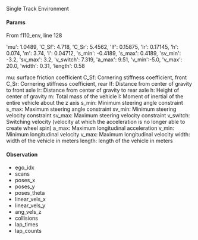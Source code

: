 Single Track Environment
#### Params

From f110_env,
line 128

'mu': 1.0489, 
'C_Sf': 4.718, 
'C_Sr': 5.4562, 
'lf': 0.15875, 
'lr': 0.17145, 
'h': 0.074, 
'm': 3.74, 
'I': 0.04712, 
's_min': -0.4189, 
's_max': 0.4189, 
'sv_min': -3.2, 
'sv_max': 3.2, 
'v_switch': 7.319, 
'a_max': 9.51, 
'v_min':-5.0, 
'v_max': 20.0, 
'width': 0.31, 
'length': 0.58

mu: surface friction coefficient
C_Sf: Cornering stiffness coefficient, front
C_Sr: Cornering stiffness coefficient, rear
lf: Distance from center of gravity to front axle
lr: Distance from center of gravity to rear axle
h: Height of center of gravity
m: Total mass of the vehicle
I: Moment of inertial of the entire vehicle about the z axis
s_min: Minimum steering angle constraint
s_max: Maximum steering angle constraint
sv_min: Minimum steering velocity constraint
sv_max: Maximum steering velocity constraint
v_switch: Switching velocity (velocity at which the acceleration is no longer able to create wheel spin)
a_max: Maximum longitudinal acceleration
v_min: Minimum longitudinal velocity
v_max: Maximum longitudinal velocity
width: width of the vehicle in meters
length: length of the vehicle in meters

#### Observation

- ego_idx
- scans
- poses_x
- poses_y
- poses_theta
- linear_vels_x
- linear_vels_y
- ang_vels_z
- collisions
- lap_times
- lap_counts